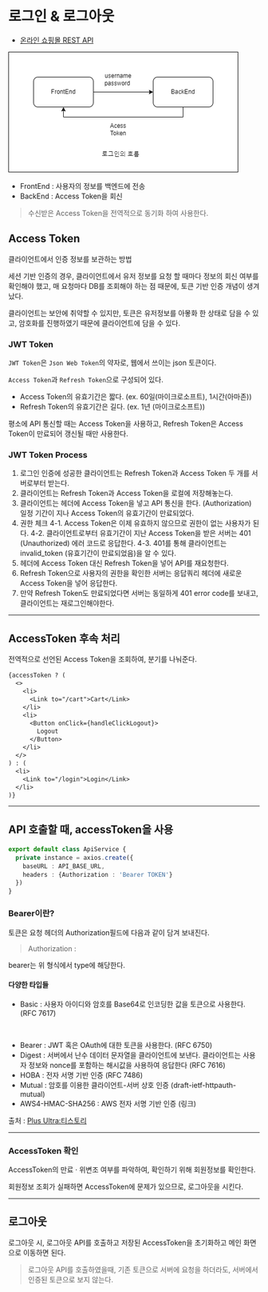 # 로그인 & 로그아웃

- [온라인 쇼핑몰 REST API](https://docs.google.com/document/d/1bGYl3IDoX53cNBbZHNlsRhPLZQ3Qiu-Jm3gpqyu_xI0/view)


![로그인 흐름](./src/로그인_흐름.png)

- FrontEnd  : 사용자의 정보를 백엔드에 전송
- BackEnd : Access Token을 회신

> 수신받은 Access Token을 전역적으로 동기화 하여 사용한다.

## Access Token

클라이언트에서 인증 정보를 보관하는 방법

세션 기반 인증의 경우, 클라이언트에서 유저 정보를 요청 할 때마다 정보의 회신 여부를 확인해야 했고, 매 요청마다 DB를 조회해야 하는 점 때문에, 토큰 기반 인증 개념이 생겨났다.

클라이언트는 보안에 취약할 수 있지만, 토큰은 유저정보를 아뫃화 한 상태로 담을 수 있고, 암호화를 진행하였기 때문에 클라이언트에 담을 수 있다.

### JWT Token

`JWT Token`은 `Json Web Token`의 약자로, 웹에서 쓰이는 json 토큰이다.

`Access Token`과 `Refresh Token`으로 구성되어 있다.

- Access Token의 유효기간은 짧다. (ex. 60일(마이크로소프트), 1시간(아마존))
- Refresh Token의 유효기간은 길다. (ex. 1년 (마이크로소프트))

평소에 API 통신할 때는 Access Token을 사용하고, Refresh Token은 Access Token이 만료되어 갱신될 때만 사용한다.

### JWT Token Process

1. 로그인 인증에 성공한 클라이언트는 Refresh Token과 Access Token 두 개를 서버로부터 받는다.
2. 클라이언트는 Refresh Token과 Access Token을 로컬에 저장해놓는다.
3. 클라이언트는 헤더에 Access Token을 넣고 API 통신을 한다. (Authorization)
일정 기간이 지나 Access Token의 유효기간이 만료되었다.
4. 권한 체크
  4-1. Access Token은 이제 유효하지 않으므로 권한이 없는 사용자가 된다.
  4-2. 클라이언트로부터 유효기간이 지난 Access Token을 받은 서버는 401 (Unauthorized) 에러 코드로 응답한다.
  4-3. 401를 통해 클라이언트는 invalid_token (유효기간이 만료되었음)을 알 수 있다.
5. 헤더에 Access Token 대신 Refresh Token을 넣어 API를 재요청한다.
6. Refresh Token으로 사용자의 권한을 확인한 서버는 응답쿼리 헤더에 새로운 Access Token을 넣어 응답한다.
7. 만약 Refresh Token도 만료되었다면 서버는 동일하게 401 error code를 보내고, 클라이언트는 재로그인해야한다.

---

## AccessToken 후속 처리

전역적으로 선언된 Access Token을 조회하여, 분기를 나눠준다.

```tsx
{accessToken ? (
  <>
    <li>
      <Link to="/cart">Cart</Link>
    </li>
    <li>
      <Button onClick={handleClickLogout}>
        Logout
      </Button>
    </li>
  </>
) : (
  <li>
    <Link to="/login">Login</Link>
  </li>
)}
```

---

## API 호출할 때, accessToken을 사용

```typescript
export default class ApiService {
  private instance = axios.create({
    baseURL : API_BASE_URL,
    headers : {Authorization : 'Bearer TOKEN'}
  })
}

```

### Bearer이란?

토큰은 요청 헤더의 Authorization필드에 다음과 같이 담겨 보내진다.

> Authorization : <type><credentials>

bearer는 위 형식에서 type에 해당한다.


#### 다양한 타입들

- Basic : 사용자 아이디와 암호를 Base64로 인코딩한 값을 토큰으로 사용한다. (RFC 7617)

 
- Bearer : JWT 혹은 OAuth에 대한 토큰을 사용한다. (RFC 6750)
 
- Digest : 서버에서 난수 데이터 문자열을 클라이언트에 보낸다. 클라이언트는 사용자 정보와 nonce를 포함하는 해시값을 사용하여 응답한다 (RFC 7616)
 
- HOBA : 전자 서명 기반 인증 (RFC 7486)
 
- Mutual : 암호를 이용한 클라이언트-서버 상호 인증 (draft-ietf-httpauth-mutual)
 
- AWS4-HMAC-SHA256 : AWS 전자 서명 기반 인증 (링크)

출처 : [ Plus Ultra:티스토리](https://overcome-the-limits.tistory.com/741) 

---

### AccessToken 확인

AccessToken의 만료 · 위변조 여부를 파악하여, 확인하기 위해 회원정보를 확인한다.

회원정보 조회가 실패하면 AccessToken에 문제가 있으므로, 로그아웃을 시킨다.

---

## 로그아웃

로그아웃 시, 로그아웃 API를 호출하고 저장된 AccessToken을 초기화하고 메인 화면으로 이동하면 된다.

> 로그아웃 API를 호출하였을때, 기존 토큰으로 서버에 요청을 하더라도, 서버에서 인증된 토큰으로 보지 않는다.